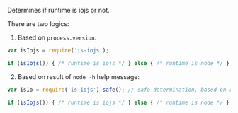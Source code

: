 Determines if runtime is iojs or not. 

There are two logics:

1. Based on `process.version`:

```js
var isIojs = require('is-iojs');

if (isIojs()) { /* runtime is iojs */ } else { /* runtime is node */ }
```

2. Based on result of `node -h` help message:

```js
var isIo = require('is-iojs').safe(); // safe determination, based on result of `node -h` help message

if (isIojs()) { /* runtime is iojs */ } else { /* runtime is node */ } 
```
